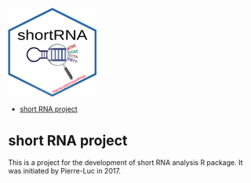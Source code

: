 <img src="logo/baseplot.png" width="180" height="180" />

<!-- START doctoc generated TOC please keep comment here to allow auto update -->
<!-- DON'T EDIT THIS SECTION, INSTEAD RE-RUN doctoc TO UPDATE -->


- [short RNA project](#short-rna-project)

<!-- END doctoc generated TOC please keep comment here to allow auto update -->

# short RNA project
This is a project for the development of short RNA analysis R package. It was initiated by Pierre-Luc in 2017.
